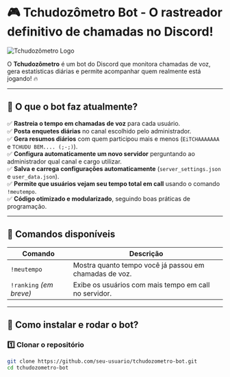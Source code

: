 # 🎮 Tchudozômetro Bot - O rastreador definitivo de chamadas no Discord!

![Tchudozômetro Logo](https://via.placeholder.com/728x90.png)  <!-- Substituir por uma imagem real -->

O **Tchudozômetro** é um bot do Discord que monitora chamadas de voz, gera estatísticas diárias e permite acompanhar quem realmente está jogando! 🔥

---

## 📌 O que o bot faz atualmente?
✅ **Rastreia o tempo em chamadas de voz** para cada usuário.  
✅ **Posta enquetes diárias** no canal escolhido pelo administrador.  
✅ **Gera resumos diários** com quem participou mais e menos (`EiTCHAAAAAAA` e `TCHUDU BEM.... (;-;)`).  
✅ **Configura automaticamente um novo servidor** perguntando ao administrador qual canal e cargo utilizar.  
✅ **Salva e carrega configurações automaticamente** (`server_settings.json` e `user_data.json`).  
✅ **Permite que usuários vejam seu tempo total em call** usando o comando `!meutempo`.  
✅ **Código otimizado e modularizado**, seguindo boas práticas de programação.  

---

## 📌 Comandos disponíveis
| Comando      | Descrição |
|-------------|-----------|
| `!meutempo` | Mostra quanto tempo você já passou em chamadas de voz. |
| `!ranking` *(em breve)* | Exibe os usuários com mais tempo em call no servidor. |

---

## 📌 Como instalar e rodar o bot?
### **1️⃣ Clonar o repositório**
```sh
git clone https://github.com/seu-usuario/tchudozometro-bot.git
cd tchudozometro-bot
